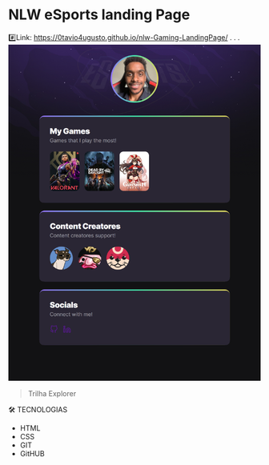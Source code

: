 # NLW eSports landing Page

#️⃣Link: https://0tavio4ugusto.github.io/nlw-Gaming-LandingPage/
.
.
.
![preview](./.github/Preview.png)

> Trilha Explorer

🛠️ TECNOLOGIAS

- HTML
- CSS
- GIT
- GitHUB

